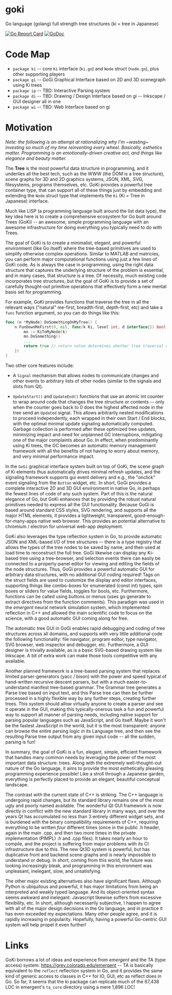 # goki
Go language (golang) full strength tree structures (ki = tree in Japanese)

[![Go Report Card](https://goreportcard.com/badge/github.com/rcoreilly/goki)](https://goreportcard.com/report/github.com/rcoreilly/goki)
[![GoDoc](https://godoc.org/github.com/rcoreilly/goki?status.svg)](http://godoc.org/github.com/rcoreilly/goki)

# Code Map

* `package ki` -- core `Ki` interface (`ki.go`) and `Node` struct (`node.go`), plus other supporting players
* `package gi` -- GoGi Graphical Interface based on 2D and 3D scenegraph using Ki trees
* `package ip` -- TBD: Interactive Parsing system
* `package di` -- TBD: Drawing / Design Interface based on gi -- Inkscape / GUI designer all in one
* `package wi` -- TBD: Web Interface based on gi

# Motivation

*Note: the following is an attempt at rationalizing why I'm ~wasting~ investing so much of my time reinventing every wheel.  Basically, esthetics matter.  Programming is an emotionally-driven creative act, and things like elegance and beauty matter.*

The **Tree** is the most powerful data structure in programming, and it underlies all the best tech, such as the WWW (the DOM is a tree structure), scene graphs for 3D and 2D graphics systems, JSON, XML, SVG, filesystems, programs themselves, etc.  GoKi provides a powerful tree container type, that can support all of these things just by embedding and extending the `Node` struct type that implements the `Ki` (Ki = Tree in Japanese) interface.

Much like LISP (a programming language built around the list data type), the key idea here is to create a comprehensive ecosystem for Go built around Trees (GoKi) -- an awesome, simple programming language with an awesome infrastructure for doing everything you typically need to do with Trees.

The goal of GoKi is to create a minimalist, elegant, and powerful environment (like Go itself) where the tree-based primitives are used to simplify otherwise complex operations.  Similar to MATLAB and matricies, you can perform major computational functions using just a few lines of GoKi code.  As is always the case in programming, using the right data structure that captures the underlying structure of the problem is essential, and in many cases, that structure is a tree.  Of necessity, much existing code incorporates tree structures, but the goal of GoKi is to provide a set of carefully thought-out primitive operations that effectively form a new mental basis set for programming.

For example, GoKi provides functions that traverse the tree in all the relevant ways ("natural" me-first, breadth-first, depth-first, etc) and take a `func` function argument, so you can do things like this:

``` go
func (n *MyNode) DoSomethingOnMyTree() {
	n.FunDownMeFirst(0, nil, func(k Ki, level int, d interface{}) bool {
		mn := KiToMyNode(k)
	    mn.DoSomething()
		...
		return true // return value determines whether tree traversal continues or not
	})
}
```

Two other core features include:

* A `Signal` mechanism that allows nodes to communicate changes and other events to arbitrary lists of other nodes (similar to the signals and slots from Qt).

* `UpdateStart()` and `UpdateEnd()` functions that use an atomic int counter to wrap around code that changes the tree structure or contents -- only when the counter goes back to 0 does the highest affected node in the tree send an `Updated` signal.  This allows arbitrarily nested modifications to proceed independently, each wrapped in their own Start / End blocks, with the optimal minimal update signaling automatically computed.  Garbage collection is performed after these optimized tree updates, minimizing impact and need for unplanned GC interruptions, mitigating one of the major complaints about Go.  In effect, when predominantly using Ki trees, the GC becomes an automatic memory management framework with all the benefits of not having to worry about memory, and very minimal performance impact.

In the `GoGi` graphical interface system built on top of GoKi, the scene graph of Ki elements thus automatically drives minimal refresh updates, and the signaling framework supports gui event delivery and e.g., the "onclick" event signaling from the `Button` widget, etc.  In short, GoGi provides a complete interactive 2D and 3D GUI environment in native Go, in perhaps the fewest lines of code of any such system.  Part of this is the natural elegance of Go, but GoKi enhances that by providing the robust natural primitives needed to express all the GUI functionality.  Because GoGi is based around standard CSS styles, SVG rendering, and supports all the major HTML elements, it provides a lightweight, transparent, good-enough-for-many-apps native web browser.  This provides an potential alternative to chromium / electron for universal web-app deployment. 

GoKi also leverages the type reflection system in Go, to provide automatic JSON and XML-based I/O of tree structures -- there is a type registry that allows the types of the tree nodes to be saved by name, and then used at load time to reconstruct the full tree.  GoGi likewise can display any Ki-based tree using a tree-browser, and selection events there can easily be connected to a property-panel editor for viewing and editing the fields of the node structures.  Thus, GoGi provides a powerful automatic GUI for arbitrary data structures, with no additional GUI coding required!  Tags on the struct fields are used to customize the display and editor interfaces, supporting things like combo-boxes for enumerated (const int) types, spin boxes or sliders for value fields, toggles for bools, etc.  Furthermore, functions can be called using buttons or menus (uses go generate to extract directives from the function comments).  This paradigm was used in the *emergent* neural network simulation system, which implemented reflection in C++ and allowed the main scientific code to focus on the science, with a good automatic GUI coming along for free.

The automatic tree GUI in GoGi enables rapid debugging and coding of tree structures across all domains, and supports with very little additional code the following functionality: file navigator, program editor, type navigator, SVG browser, web inspector and debugger, etc. Furthermore, a GUI designer is trivially available, as is a basic SVG-based drawing system like Inkscape.  A bit of extra work can make those tools competitive with any available.

Another planned framework is a tree-based parsing system that replaces limited parser-generators (yacc / bison) with the power and speed typical of hand-written recursive descent parsers, but with a much easier-to-understand manifest tree-based grammar.  The Grammar tree generates a Parse tree based on input text, and this Parse tree can then be further processed in a highly flexible way by any further steps, creating further trees.  This system should allow virtually anyone to create a parser and see it operate in the GUI, making this typically-onerous task a fun and powerful way to support all manner of parsing needs, including native support for parsing popular languages such as JavaScript, and Go itself.  Maybe it won't be the fastest JavaScript in the world, but it is the most transparent: anyone can browse the entire parsing logic in its Language tree, and then see the resulting Parse tree output from any given input code -- all the sudden, parsing is fun!

In summary, the goal of GoKi is a fun, elegant, simple, efficient framework that handles many common needs by leveraging the power of the most important data structure: trees.  Along with the extremely well-thought-out nature of the Go language, it aims to provide the most esthetically pleasing programming experience possible!  Like a stroll through a Japanese garden, everything is perfectly placed to provide an elegant, beautiful conceptual landscape.  

The contrast with the current state of C++ is striking.  The C++ language is undergoing rapid changes, but its standard library remains one of the most ugly and poorly named available.  The wonderful Qt GUI framework is now directly in conflict with the new standard library in many ways, and over the years Qt has accumulated no less than 3 entirely different widget sets, and is burdened with the binary compatibility requirements of C++, requiring everything to be written *four* different times (once in the public .h header, again in the main .cpp, and then two more times in the private implementation (PIMPL) .h and .cpp files).  It takes nearly an hour to compile, and the project is suffering from major problems with its CI infrastructure due to this.  The new Qt3D system is powerful, but has duplicative front and backend scene graphs and is nearly impossible to understand or debug.  In short, coming from this world, the future was looking increasingly bleak, and programming in this environment was unpleasant, inelegant, slow, and unsatisfying.

The other major existing alternatives also have significant flaws.  Although Python is ubiquitous and powerful, it has major limitations from being an interpreted and weakly typed language.  And its object-oriented syntax seems awkward and inelegant.  Javascript likewise suffers from excessive flexibility, etc.  In short, although necessarily subjective, I happen to agree with all of the major design decisions in the Go language, and in practice it has even exceeded my expectations.  Many other people agree, and it is rapidly increasing in popularity.  Hopefully, having a powerful Go-centric GUI system will help propel it even further!

# Links

GoKi borrows a lot of ideas and experience from *emergent* and the TA (type access) system: https://grey.colorado.edu/emergent -- TA is basically equivalent to the `reflect` reflection system in Go, and it provides the same kind of generic access to classes in C++ for IO, GUI, etc as reflect does in Go.  So far, it seems that the ki package can replicate much of the 67,438 LOC in emergent's `ta_core` directory using a mere 1,896 LOC!

